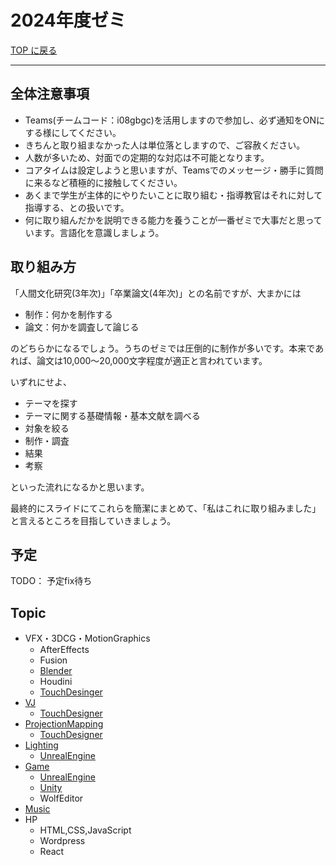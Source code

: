 # 2024年度ゼミ

[TOP に戻る](./index.md)

---
## 全体注意事項
- Teams(チームコード：i08gbgc)を活用しますので参加し、必ず通知をONにする様にしてください。
- きちんと取り組まなかった人は単位落としますので、ご容赦ください。
- 人数が多いため、対面での定期的な対応は不可能となります。
- コアタイムは設定しようと思いますが、Teamsでのメッセージ・勝手に質問に来るなど積極的に接触してください。
- あくまで学生が主体的にやりたいことに取り組む・指導教官はそれに対して指導する、との扱いです。
- 何に取り組んだかを説明できる能力を養うことが一番ゼミで大事だと思っています。言語化を意識しましょう。

## 取り組み方
「人間文化研究(3年次)」「卒業論文(4年次)」との名前ですが、大まかには
- 制作：何かを制作する
- 論文：何かを調査して論じる

のどちらかになるでしょう。うちのゼミでは圧倒的に制作が多いです。本来であれば、論文は10,000～20,000文字程度が適正と言われています。

いずれにせよ、
- テーマを探す
- テーマに関する基礎情報・基本文献を調べる
- 対象を絞る
- 制作・調査
- 結果
- 考察

といった流れになるかと思います。

最終的にスライドにてこれらを簡潔にまとめて、「私はこれに取り組みました」と言えるところを目指していきましょう。

## 予定
TODO： 予定fix待ち

## Topic
- VFX・3DCG・MotionGraphics
  - AfterEffects
  - Fusion
  - [Blender](Software/Blender/)
  - Houdini
  - [TouchDesinger](./Software/TouchDesigner/)
- [VJ](Field/VJ/)
  - [TouchDesigner](Software/TouchDesigner/)
- [ProjectionMapping](Field/ProjectionMapping/)
  - [TouchDesigner](Software/TouchDesigner/)
- [Lighting](Field/Lighting/)
  -  [UnrealEngine](Software/UnrealEngine/)
- [Game](Field/Game/index.md)
  - [UnrealEngine](Software/UnrealEngine/)
  - [Unity](Software/Unity/)
  - WolfEditor
- [Music](Field/Music/)
- HP
  - HTML,CSS,JavaScript
  - Wordpress
  - React


